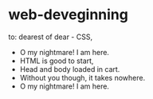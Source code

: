# web-deveginning
to: dearest of dear - CSS, 
* O my nightmare! I am here. 
* HTML is good to start, 
* Head and body loaded in cart.
* Without you though, it takes nowhere.
* O my nightmare! I am here.
  

